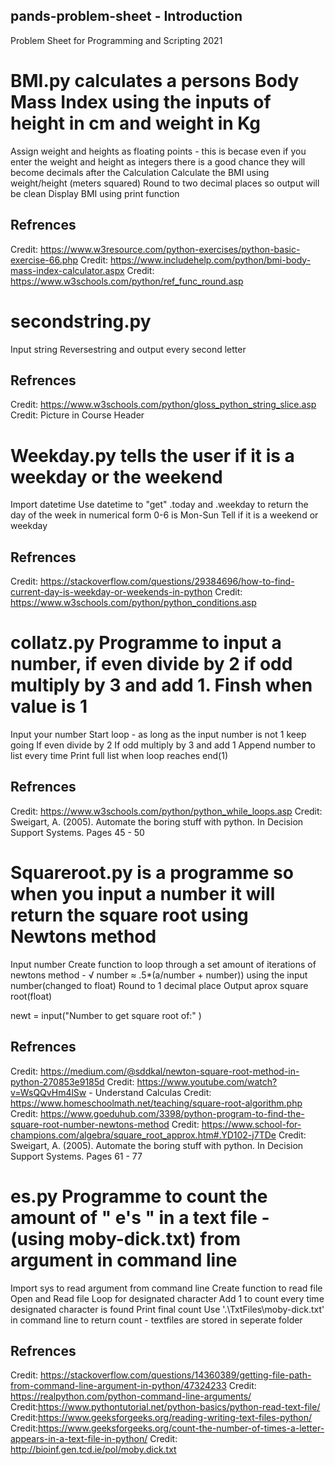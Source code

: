 ## pands-problem-sheet - Introduction
Problem Sheet for Programming and Scripting 2021

# BMI.py calculates a persons Body Mass Index using the inputs of height in cm and weight in Kg
Assign weight and heights as floating points - this is becase even if you enter the weight and height as integers there is a good chance they will become decimals after the Calculation
Calculate the BMI using weight/height (meters squared)
Round to two decimal places so output will be clean
Display BMI using print function

## Refrences 
Credit: https://www.w3resource.com/python-exercises/python-basic-exercise-66.php
Credit: https://www.includehelp.com/python/bmi-body-mass-index-calculator.aspx
Credit: https://www.w3schools.com/python/ref_func_round.asp

# secondstring.py 
Input string
Reversestring and output every second letter

## Refrences
Credit: https://www.w3schools.com/python/gloss_python_string_slice.asp
Credit: Picture in Course Header

# Weekday.py tells the user if it is a weekday or the weekend
Import datetime
Use datetime to "get" .today and .weekday to return the day of the week in numerical form
0-6 is Mon-Sun
Tell if it is a weekend or weekday

## Refrences 
Credit: https://stackoverflow.com/questions/29384696/how-to-find-current-day-is-weekday-or-weekends-in-python
Credit: https://www.w3schools.com/python/python_conditions.asp

# collatz.py Programme to input a number, if even divide by 2 if odd multiply by 3 and add 1. Finsh when value is 1
Input your number
Start loop - as long as the input number is not 1 keep going
If even divide by 2
If odd multiply by 3 and add 1
Append number to list every time
Print full list when loop reaches end(1)

## Refrences 
Credit: https://www.w3schools.com/python/python_while_loops.asp
Credit: Sweigart, A. (2005). Automate the boring stuff with python. In Decision Support Systems. Pages 45 - 50

# Squareroot.py is a programme so when you input a number it will return the square root using Newtons method
Input number
Create function to loop through a set amount of iterations of newtons method - √ number ≈ .5*(a/number + number)) using the input number(changed to float) 
Round to 1 decimal place
Output aprox square root(float)

newt = input("Number to get square root of:" )


## Refrences 
Credit: https://medium.com/@sddkal/newton-square-root-method-in-python-270853e9185d
Credit: https://www.youtube.com/watch?v=WsQQvHm4lSw - Understand Calculas
Credit: https://www.homeschoolmath.net/teaching/square-root-algorithm.php
Credit: https://www.goeduhub.com/3398/python-program-to-find-the-square-root-number-newtons-method
Credit: https://www.school-for-champions.com/algebra/square_root_approx.htm#.YD102-j7TDe 
Credit: Sweigart, A. (2005). Automate the boring stuff with python. In Decision Support Systems. Pages 61 - 77

# es.py Programme to count the amount of " e's " in a text file - (using moby-dick.txt) from argument in command line
Import sys to read argument from command line
Create function to read file
Open and Read file
Loop for designated character
Add 1 to count every time designated character is found
Print final count
Use '.\TxtFiles\moby-dick.txt' in command line to return count - textfiles are stored in seperate folder

## Refrences 
Credit: https://stackoverflow.com/questions/14360389/getting-file-path-from-command-line-argument-in-python/47324233
Credit: https://realpython.com/python-command-line-arguments/
Credit:https://www.pythontutorial.net/python-basics/python-read-text-file/
Credit:https://www.geeksforgeeks.org/reading-writing-text-files-python/
Credit:https://www.geeksforgeeks.org/count-the-number-of-times-a-letter-appears-in-a-text-file-in-python/
Credit: http://bioinf.gen.tcd.ie/pol/moby.dick.txt


